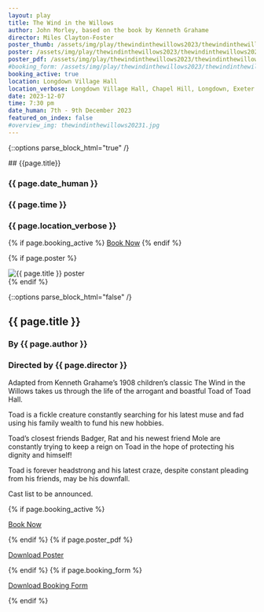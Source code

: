```yaml
---
layout: play
title: The Wind in the Willows
author: John Morley, based on the book by Kenneth Grahame
director: Miles Clayton-Foster
poster_thumb: /assets/img/play/thewindinthewillows2023/thewindinthewillows2023thumb.jpg
poster: /assets/img/play/thewindinthewillows2023/thewindinthewillows2023poster.jpg
poster_pdf: /assets/img/play/thewindinthewillows2023/thewindinthewillows2023poster.pdf
#booking_form: /assets/img/play/thewindinthewillows2023/thewindinthewillows2023bookingform.pdf
booking_active: true
location: Longdown Village Hall
location_verbose: Longdown Village Hall, Chapel Hill, Longdown, Exeter EX6 7SN, UK
date: 2023-12-07
time: 7:30 pm
date_human: 7th - 9th December 2023
featured_on_index: false
#overview_img: thewindinthewillows20231.jpg
---
```


{::options parse_block_html="true" /}

<div class="jumbotron">
## {{page.title}}
<h3> <i class="fas fa-calendar-alt"></i> {{ page.date_human }}</h3>
<h3> <i class="fas fa-clock"></i> {{ page.time }}</h3>
<h3> <i class="fas fa-map-marker-alt"></i> {{ page.location_verbose }}</h3>
{% if page.booking_active %}
<a class="btn btn-primary" href="{{ site.social_links.ticketsource }}" role="button">Book Now</a>
{% endif %}
</div>

{% if page.poster %}
<div class="row text-center">
<div class="col-1">
</div>
<div class="col-10">
<img class="img-fluid" src="{{ page.poster | relative_url }}" alt="{{ page.title }} poster" />
</div>
<div class="col-1">
</div>
</div>
{% endif %}

{::options parse_block_html="false" /}

## {{ page.title }}
### By {{ page.author }}
### Directed by {{ page.director }}

Adapted from Kenneth Grahame’s 1908 children’s classic The Wind in the Willows
takes us through the life of the arrogant and boastful Toad of Toad Hall.

Toad is a fickle creature constantly searching for his latest muse and fad using
his family wealth to fund his new hobbies.

Toad’s closest friends Badger, Rat and his newest friend Mole are constantly
trying to keep a reign on Toad in the hope of protecting his dignity and
himself!

Toad is forever headstrong and his latest craze, despite constant pleading from
his friends, may be his downfall.

Cast list to be announced.

{% if page.booking_active %}
<p class="text-center"><a class="btn btn-primary" href="{{ site.social_links.ticketsource }}" role="button">Book Now</a></p>
{% endif %}
{% if page.poster_pdf %}
<p class="text-center"><a href="{{ page.poster_pdf | relative_url}}" role="button">Download Poster</a></p>
{% endif %}
{% if page.booking_form %}
<p class="text-center"><a href="{{ page.booking_form | relative_url }}" role="button">Download Booking Form</a></p>
{% endif %}
